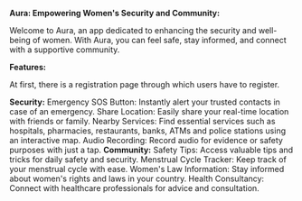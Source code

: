 **Aura: Empowering Women's Security and Community:**


Welcome to Aura, an app dedicated to enhancing the security and well-being of women. With Aura, you can feel safe, stay informed, and connect with a supportive community.

**Features:**


At first, there is a registration page through which users have to register.


**Security:**
Emergency SOS Button: Instantly alert your trusted contacts in case of an emergency.
Share Location: Easily share your real-time location with friends or family.
Nearby Services: Find essential services such as hospitals, pharmacies, restaurants, banks, ATMs and police stations using an interactive map.
Audio Recording: Record audio for evidence or safety purposes with just a tap.
**Community:**
Safety Tips: Access valuable tips and tricks for daily safety and security.
Menstrual Cycle Tracker: Keep track of your menstrual cycle with ease.
Women's Law Information: Stay informed about women's rights and laws in your country.
Health Consultancy: Connect with healthcare professionals for advice and consultation.
